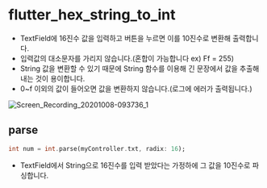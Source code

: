 # flutter_hex_string_to_int

- TextField에 16진수 값을 입력하고 버튼을 누르면 이를 10진수로 변환해 출력합니다.
- 입력값의 대소문자를 가리지 않습니다.(혼합이 가능합니다 ex) Ff = 255)
- String 값을 변환할 수 있기 때문에 String 함수를 이용해 긴 문장에서 값을 추출해 내는 것이 용이합니다.
- 0~f 이외의 값이 들어오면 값을 변환하지 않습니다.(로그에 에러가 출력됩니다.)

![Screen_Recording_20201008-093736_1](https://user-images.githubusercontent.com/46275549/95404779-f0fbce80-0950-11eb-9d20-ff215a538d51.gif)

## parse
~~~dart
int num = int.parse(myController.txt, radix: 16);
~~~
- TextField에서 String으로 16진수를 입력 받았다는 가정하에 그 값을 10진수로 파싱합니다.
